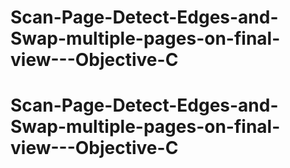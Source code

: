 # Scan-Page-Detect-Edges-and-Swap-multiple-pages-on-final-view---Objective-C
# Scan-Page-Detect-Edges-and-Swap-multiple-pages-on-final-view---Objective-C

